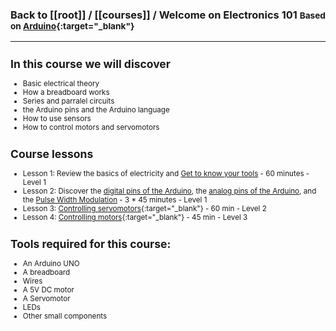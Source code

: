 ### Back to [[root]] / [[courses]] / Welcome on Electronics 101 <small>Based on [Arduino](https://www.arduino.cc/){:target="_blank"}
<hr>

## In this course we will discover

* Basic electrical theory
* How a breadboard works
* Series and parralel circuits
* the Arduino pins and the Arduino language
* How to use sensors
* How to control motors and servomotors

## Course lessons

* Lesson 1: Review the basics of electricity and [Get to know your tools](/wiki/course/electronics/get-to-know-the-tools) - 60 minutes - Level 1 
* Lesson 2: Discover the [digital pins of the Arduino](/wiki/course/electronics/arduinos-digital-pins), 
the [analog pins of the Arduino](/wiki/course/electronics/arduinos-analog-pins), 
and the [Pulse Width Modulation](/wiki/course/electronics/pulse-width-modulation) - 3 * 45 minutes - Level 1 
* Lesson 3: [Controlling servomotors](/wiki/course/electronics/controlling-servos){:target="_blank"} - 60 min - Level 2 
* Lesson 4: [Controlling motors](/wiki/course/electronics/controlling-motors){:target="_blank"} - 45 min - Level 3 


## Tools required for this course:

* An Arduino UNO
* A breadboard
* Wires
* A 5V DC motor
* A Servomotor
* LEDs
* Other small components
